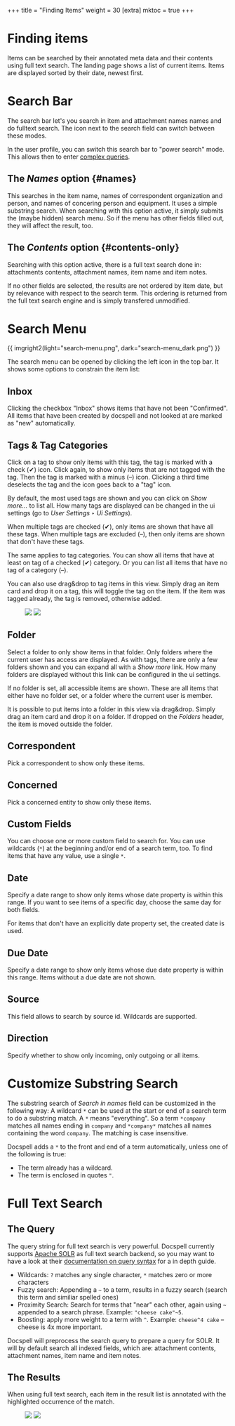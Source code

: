 +++
title = "Finding Items"
weight = 30
[extra]
mktoc = true
+++

# Finding items

Items can be searched by their annotated meta data and their contents
using full text search. The landing page shows a list of current
items. Items are displayed sorted by their date, newest first.


# Search Bar

The search bar let's you search in item and attachment names names and
do fulltext search. The icon next to the search field can switch
between these modes.

In the user profile, you can switch this search bar to "power search"
mode. This allows then to enter [complex
queries](@/docs/query/_index.md).

## The *Names* option {#names}

This searches in the item name, names of correspondent organization
and person, and names of concering person and equipment. It uses a
simple substring search. When searching with this option active, it
simply submits the (maybe hidden) search menu. So if the menu has
other fields filled out, they will affect the result, too.


## The *Contents* option {#contents-only}

Searching with this option active, there is a full text search done
in: attachments contents, attachment names, item name and item notes.

If no other fields are selected, the results are not ordered by item
date, but by relevance with respect to the search term. This ordering
is returned from the full text search engine and is simply transfered
unmodified.


# Search Menu

{{ imgright2(light="search-menu.png", dark="search-menu_dark.png") }}

The search menu can be opened by clicking the left icon in the top
bar. It shows some options to constrain the item list:

## Inbox

Clicking the checkbox "Inbox" shows items that have not been
"Confirmed". All items that have been created by docspell and not
looked at are marked as "new" automatically.

## Tags & Tag Categories

Click on a tag to show only items with this tag, the tag is marked
with a check (✔) icon. Click again, to show only items that are not
tagged with the tag. Then the tag is marked with a minus (–) icon.
Clicking a third time deselects the tag and the icon goes back to a
"tag" icon.

By default, the most used tags are shown and you can click on *Show
more…* to list all. How many tags are displayed can be changed in the
ui settings (go to *User Settings* ‣ *Ui Settings*).

When multiple tags are checked (✔), only items are shown that have all
these tags. When multiple tags are excluded (–), then only items are
shown that don't have these tags.

The same applies to tag categories. You can show all items that have
at least on tag of a checked (✔) category. Or you can list all items
that have no tag of a category (–).

You can also use drag&drop to tag items in this view. Simply drag an
item card and drop it on a tag, this will toggle the tag on the item.
If the item was tagged already, the tag is removed, otherwise added.

<figure style="width:430px">
    <img class="dark:hidden" src="../drop-tag.png" >
    <img class="hidden dark:inline-block" src="../drop-tag_dark.png" >
</figure>


## Folder

Select a folder to only show items in that folder. Only folders where
the current user has access are displayed. As with tags, there are
only a few folders shown and you can expand all with a *Show more*
link. How many folders are displayed without this link can be
configured in the ui settings.

If no folder is set, all accessible items are shown. These are all
items that either have no folder set, or a folder where the current
user is member.

It is possible to put items into a folder in this view via drag&drop.
Simply drag an item card and drop it on a folder. If dropped on the
*Folders* header, the item is moved outside the folder.

## Correspondent

Pick a correspondent to show only these items.

## Concerned

Pick a concerned entity to show only these items.

## Custom Fields

You can choose one or more custom field to search for. You can use
wildcards (`*`) at the beginning and/or end of a search term, too. To
find items that have any value, use a single `*`.


## Date

Specify a date range to show only items whose date property is within
this range. If you want to see items of a specific day, choose the
same day for both fields.

For items that don't have an explicitly date property set, the created
date is used.

## Due Date

Specify a date range to show only items whose due date property is
within this range. Items without a due date are not shown.

## Source

This field allows to search by source id. Wildcards are supported.

## Direction

Specify whether to show only incoming, only outgoing or all items.


# Customize Substring Search

The substring search of *Search in names* field can be customized in
the following way: A wildcard `*` can be used at the start or end of a
search term to do a substring match. A `*` means "everything". So a
term `*company` matches all names ending in `company` and `*company*`
matches all names containing the word `company`. The matching is case
insensitive.

Docspell adds a `*` to the front and end of a term automatically,
unless one of the following is true:

- The term already has a wildcard.
- The term is enclosed in quotes `"`.


# Full Text Search


## The Query

The query string for full text search is very powerful. Docspell
currently supports [Apache SOLR](https://solr.apache.org/) as
full text search backend, so you may want to have a look at their
[documentation on query
syntax](https://solr.apache.org/guide/8_4/query-syntax-and-parsing.html#query-syntax-and-parsing)
for a in depth guide.

- Wildcards: `?` matches any single character, `*` matches zero or
  more characters
- Fuzzy search: Appending a `~` to a term, results in a fuzzy search
  (search this term and similiar spelled ones)
- Proximity Search: Search for terms that "near" each other, again
  using `~` appended to a search phrase. Example: `"cheese cake"~5`.
- Boosting: apply more weight to a term with `^`. Example: `cheese^4
  cake` – cheese is 4x more important.

Docspell will preprocess the search query to prepare a query for SOLR.
It will by default search all indexed fields, which are: attachment
contents, attachment names, item name and item notes.


## The Results

When using full text search, each item in the result list is annotated
with the highlighted occurrence of the match.

<figure>
    <img src="/img/fts-feature.png" class="light-block">
    <img src="/img/fts-feature_dark.png" class="dark-block">
</figure>
